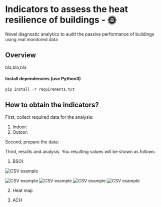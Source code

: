# Indicators to assess the heat resilience of buildings - 🌞
Novel diagnostic analytics to audit the passive performance of buildings using real monitored data

## Overview

bla,bla,bla

#### Install dependencies (use Python3)
```python
pip install -r requirements.txt
```

## How to obtain the **indicators**?

First, collect required data for the analysis: 

1. Indoor:  
2. Outoor: 

Second, prepare the data: 

Third, results and analysis. You resulting values will be shown as follows:  

1. BSOI

  
![CSV example](https://raw.githubusercontent.com/Karlheinzniebuhr/the-weather-scraper/master/resources/csv.JPG)

![CSV example](https://github.com/lizanafj/Indicators-to-assess-the-heat-resilience-of-buildings/blob/master/resources/1_SBOI.png )
![CSV example](https://github.com/lizanafj/Indicators-to-assess-the-heat-resilience-of-buildings/blob/master/resources/2_Thermalbuildingstages.png )
![CSV example](https://github.com/lizanafj/Indicators-to-assess-the-heat-resilience-of-buildings/blob/master/resources/3_ACHmethod.png )
![CSV example](https://github.com/lizanafj/Indicators-to-assess-the-heat-resilience-of-buildings/blob/master/resources/4_scriptresults.png )



2. Heat map


3. ACH